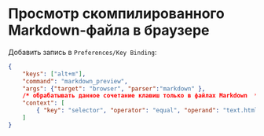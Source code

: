 # Просмотр скомпилированного Markdown-файла в браузере

Добавить запись в `Preferences/Key Binding`:

```json
{
	"keys": ["alt+m"],
	"command": "markdown_preview",
	"args": {"target": "browser", "parser":"markdown" },
	/* обрабатывать данное сочетание клавиш только в файлах Markdown  */
	"context": [
		{ "key": "selector", "operator": "equal", "operand": "text.html.markdown" }
	]
}
  
 ```